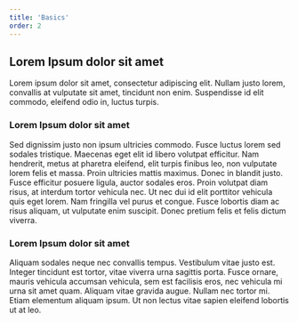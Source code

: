 ```yaml
---
title: 'Basics'
order: 2
---
```


## Lorem Ipsum dolor sit amet

Lorem ipsum dolor sit amet, consectetur adipiscing elit. Nullam justo lorem, convallis at vulputate sit amet, tincidunt non enim. Suspendisse id elit commodo, eleifend odio in, luctus turpis.

### Lorem Ipsum dolor sit amet

Sed dignissim justo non ipsum ultricies commodo. Fusce luctus lorem sed sodales tristique. Maecenas eget elit id libero volutpat efficitur. Nam hendrerit, metus at pharetra eleifend, elit turpis finibus leo, non vulputate lorem felis et massa. Proin ultricies mattis maximus. Donec in blandit justo. Fusce efficitur posuere ligula, auctor sodales eros. Proin volutpat diam risus, at interdum tortor vehicula nec. Ut nec dui id elit porttitor vehicula quis eget lorem. Nam fringilla vel purus et congue. Fusce lobortis diam ac risus aliquam, ut vulputate enim suscipit. Donec pretium felis et felis dictum viverra.

### Lorem Ipsum dolor sit amet

Aliquam sodales neque nec convallis tempus. Vestibulum vitae justo est. Integer tincidunt est tortor, vitae viverra urna sagittis porta. Fusce ornare, mauris vehicula accumsan vehicula, sem est facilisis eros, nec vehicula mi urna sit amet quam. Aliquam vitae gravida augue. Nullam nec tortor mi. Etiam elementum aliquam ipsum. Ut non lectus vitae sapien eleifend lobortis ut at leo.
